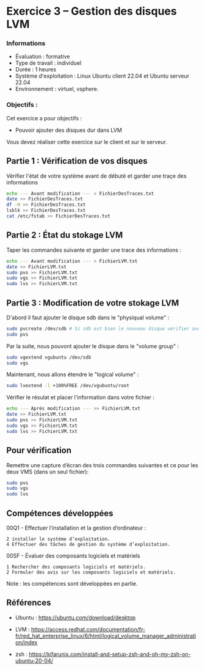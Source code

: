 # Exercice 3 – Gestion des disques LVM

### Informations
- Évaluation : formative
- Type de travail : individuel
- Durée : 1 heures
- Système d'exploitation : Linux Ubuntu client 22.04 et Ubuntu serveur 22.04
- Environnement : virtuel, vsphere.

### Objectifs :

Cet exercice a pour objectifs :
- Pouvoir ajouter des disques dur dans LVM

Vous devez réaliser cette exercice sur le client et sur le serveur.


## Partie 1 : Vérification de vos disques

Vérifier l'état de votre système avant de débuté et garder une traçe des informations 

```bash
echo --- Avant modification --- > FichierDesTraces.txt
date >> FichierDesTraces.txt
df -H >> FichierDesTraces.txt
lsblk >> FichierDesTraces.txt
cat /etc/fstab >> FichierDesTraces.txt
```

## Partie 2 : État du stokage LVM

Taper les commandes suivante et garder une trace des informations :

```bash
echo --- Avant modification --- > FichierLVM.txt
date >> FichierLVM.txt
sudo pvs >> FichierLVM.txt
sudo vgs >> FichierLVM.txt
sudo lvs >> FichierLVM.txt
```

## Partie 3 : Modification de votre stokage LVM

D'abord il faut ajouter le disque sdb dans le "physiqual volume" : 
```bash
sudo pvcreate /dev/sdb # Si sdb est bien le nouveau disque vérifier avec les commandes de la partie 2
sudo pvs
```

Par la suite, nous pouvont ajouter le disque dans le "volume group" :

```bash
sudo vgextend vgubuntu /dev/sdb
sudo vgs 
```
Maintenant, nous allons étendre le "logical volume" :

```bash
sudo lvextend -l +100%FREE /dev/vgubuntu/root
```
Vérifier le résulat et placer l'information dans votre fichier : 
```bash
echo --- Après modification --- >> FichierLVM.txt
date >> FichierLVM.txt
sudo pvs >> FichierLVM.txt
sudo vgs >> FichierLVM.txt
sudo lvs >> FichierLVM.txt
```

## Pour vérification
Remettre une capture d’écran des trois commandes suivantes et ce pour les deux VMS (dans un seul fichier):
```bash
sudo pvs 
sudo vgs 
sudo lvs 
```
## Compétences développées


00Q1 - Effectuer l’installation et la gestion d’ordinateur :

    2 installer le système d’exploitation.
    4 Effectuer des tâches de gestion du système d’exploitation.

00SF - Évaluer des composants logiciels et matériels

    1 Rechercher des composants logiciels et matériels.
    2 Formuler des avis sur les composants logiciels et matériels.

Note : les compétences sont développées en partie.

## Références
- Ubuntu : https://ubuntu.com/download/desktop

- LVM : https://access.redhat.com/documentation/fr-fr/red_hat_enterprise_linux/6/html/logical_volume_manager_administration/index

- zsh : https://kifarunix.com/install-and-setup-zsh-and-oh-my-zsh-on-ubuntu-20-04/ 
